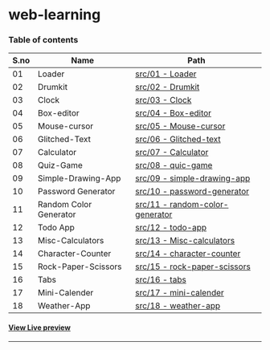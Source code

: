 # web-learning

### Table of contents

S&period;no|Name|Path
-|-|-
01|Loader|[src/01 - Loader](./src/01%20-%20loader/)
02|Drumkit|[src/02 - Drumkit](./src/02%20-%20Drumkit/)
03|Clock|[src/03 - Clock](./src/03%20-%20Clock/)
04|Box-editor|[src/04 - Box-editor](./src/04%20-%20box-editor/)
05|Mouse-cursor|[src/05 - Mouse-cursor](./src/05%20-%20mouse-cursor/)
06|Glitched-Text|[src/06 - Glitched-text](./src/06%20-%20glitched-text/)
07|Calculator|[src/07 - Calculator](./src/07%20-%20calculator/)
08|Quiz-Game|[src/08 - quic-game](./src/08%20-%20quiz-game/)
09|Simple-Drawing-App|[src/09 - simple-drawing-app](./src/09%20-%20simple-drawing-app/)
10|Password Generator|[src/10 - password-generator](./src/10%20-%20password-generator/)
11|Random Color Generator|[src/11 - random-color-generator](./src/11%20-%20random-color-generator/)
12|Todo App|[src/12 - todo-app](./src/12%20-%20todo-app/)
13|Misc-Calculators|[src/13 - Misc-calculators](./src/13%20-%20Misc-calculators/)
14|Character-Counter|[src/14 - character-counter](./src/14%20-%20character-counter/)
15|Rock-Paper-Scissors|[src/15 - rock-paper-scissors](./src/15%20-%20rock-paper-scissors/)
16|Tabs|[src/16 - tabs](./src/16%20-%20tabs/)
17|Mini-Calender|[src/17 - mini-calender](./src/17%20-%20mini-calender/)
18|Weather-App|[src/18 - weather-app](./src/18%20-%20weather-app/)

#### [View Live preview](https://pallavjain01.github.io/web-learning)

---
